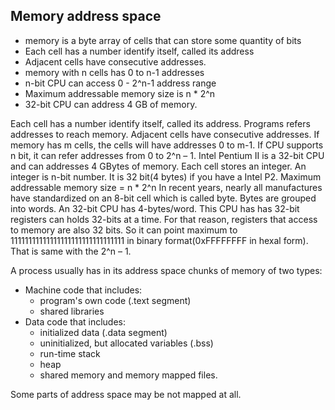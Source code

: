 ## Memory address space

- memory is a byte array of cells that can store some quantity of bits
- Each cell has a number identify itself, called its address
- Adjacent cells have consecutive addresses.
- memory with n cells has 0 to n-1  addresses
- n-bit CPU can access 0 - 2^n-1 address range
- Maximum addressable memory size is n * 2^n
- 32-bit CPU can address 4 GB of memory.


Each cell has a number identify itself, called its address.
Programs refers addresses to reach memory.
Adjacent cells have consecutive addresses. If memory has m cells, the cells will
have addresses 0 to m-1. 
If CPU supports n bit, it can refer addresses from 0 to 2^n – 1.
Intel Pentium II is a 32-bit CPU and can addresses 4 GBytes of memory.
Each cell stores an integer.
An integer is n-bit number.
It is 32 bit(4 bytes) if you have a Intel P2.
Maximum addressable memory size = n * 2^n
In recent years, nearly all manufactures have standardized on an 8-bit cell which is called byte.
Bytes are grouped into words. 
An 32-bit CPU has 4-bytes/word. 
This CPU has has 32-bit registers
can holds 32-bits at a time. 
For that reason, registers that access to memory are also 32 bits. 
So it can point maximum to 11111111111111111111111111111111 in binary format(0xFFFFFFFF in hexal form).
That is same with the 2^n – 1.


A process usually has in its address space chunks of memory of two types:
- Machine code that includes:
  - program's own code (.text segment)
  - shared libraries
- Data code that includes:
  - initialized data (.data segment)
  - uninitialized, but allocated variables (.bss)
  - run-time stack
  - heap
  - shared memory and memory mapped files.

Some parts of address space may be not mapped at all.
